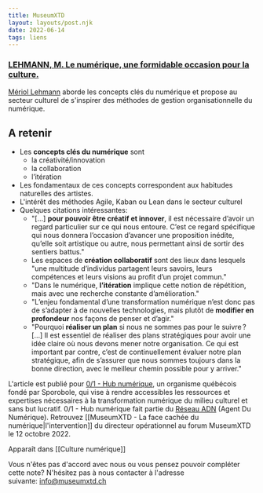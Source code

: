 ```yaml
---
title: MuseumXTD
layout: layouts/post.njk
date: 2022-06-14
tags: liens 
---
```

### [LEHMANN, M. Le numérique, une formidable occasion pour la culture.](https://www.hub01.org/le-numerique-une-formidable-occasion-pour-la-culture/)   
[Mériol Lehmann](https://mlehmann.ca/about) aborde les concepts clés du numérique et propose au secteur culturel de s'inspirer des méthodes de gestion organisationnelle du numérique.  

## A retenir
- Les **concepts clés du numérique** sont
	- la créativité/innovation
	- la collaboration
	- l’itération
- Les fondamentaux de ces concepts correspondent aux habitudes naturelles des artistes. 
- L'intérêt des méthodes Agile, Kaban ou Lean dans le secteur culturel
- Quelques citations intéressantes: 
	- "[...] **pour pouvoir être créatif et innover**, il est nécessaire d’avoir un regard particulier sur ce qui nous entoure. C’est ce regard spécifique qui nous donnera l’occasion d’avancer une proposition inédite, qu’elle soit artistique ou autre, nous permettant ainsi de sortir des sentiers battus."
	- Les espaces de **création collaboratif** sont des lieux dans lesquels "une multitude d’individus partagent leurs savoirs, leurs compétences et leurs visions au profit d’un projet commun."
	- "Dans le numérique, **l’itération** implique cette notion de répétition, mais avec une recherche constante d’amélioration."
	- "L’enjeu fondamental d’une transformation numérique n’est donc pas de s’adapter à de nouvelles technologies, mais plutôt de **modifier en profondeur** nos façons de penser et d’agir." 
	- "Pourquoi **réaliser un plan** si nous ne sommes pas pour le suivre ? [...] Il est essentiel de réaliser des plans stratégiques pour avoir une idée claire où nous devons mener notre organisation. Ce qui est important par contre, c’est de continuellement évaluer notre plan stratégique, afin de s’assurer que nous sommes toujours dans la bonne direction, avec le meilleur chemin possible pour y arriver."


L'article est publié pour [0/1 - Hub numérique](https://www.hub01.org/a-propos/), un organisme québécois fondé par Sporobole, qui vise à rendre accessibles les ressources et expertises nécessaires à la transformation numérique du milieu culturel et sans but lucratif. 0/1 - Hub numérique fait partie du [Réseau ADN](https://wiki.reseauadn.ca/wiki/%C3%80_propos_du_R%C3%A9seau_ADN) (Agent Du Numérique). Retrouvez [[MuseumXTD - La face cachée du numérique|l'intervention]] du directeur opérationnel au forum MuseumXTD le 12 octobre 2022. 

   
Apparaît dans [[Culture numérique]]

Vous n'êtes pas d'accord avec nous ou vous pensez pouvoir compléter cette note? N'hésitez pas à nous contacter à l'adresse suivante: [info@museumxtd.ch](mailto:info@museumxtd.ch)
